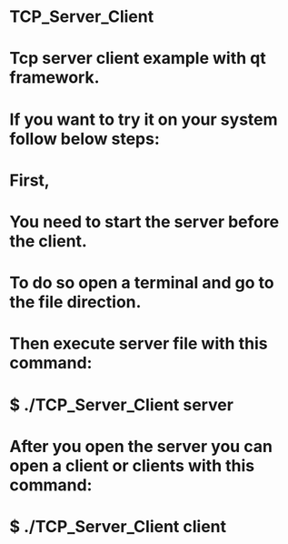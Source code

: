 # TCP_Server_Client
# Tcp server client example with qt framework.
# If you want to try it on your system follow below steps:
# First,
# You need to start the server before the client.
# To do so open a terminal and go to the file direction.
# Then execute server file with this command:
# $ ./TCP_Server_Client server
# After you open the server you can open a client or clients with this command:
# $ ./TCP_Server_Client client
